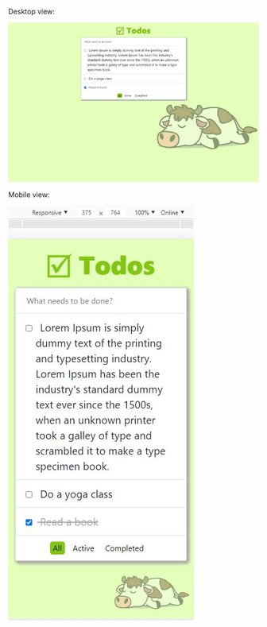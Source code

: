 
Desktop view:

![Desktop view](https://github.com/ElissV/TodoApp/blob/master/screens/pc.JPG)


Mobile view:

![Mobile view](https://github.com/ElissV/TodoApp/blob/master/screens/mobile.JPG)
